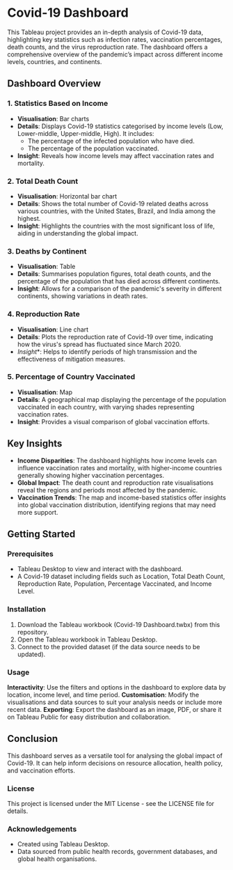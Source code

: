 # Covid-19 Dashboard
This Tableau project provides an in-depth analysis of Covid-19 data, highlighting key statistics such as infection rates, vaccination percentages, death counts, and the virus reproduction rate. The dashboard offers a comprehensive overview of the pandemic’s impact across different income levels, countries, and continents.

## Dashboard Overview
### **1. Statistics Based on Income**
- **Visualisation**: Bar charts
- **Details**: Displays Covid-19 statistics categorised by income levels (Low, Lower-middle, Upper-middle, High). It includes:
    - The percentage of the infected population who have died.
    - The percentage of the population vaccinated.
- **Insight**: Reveals how income levels may affect vaccination rates and mortality.
### 2. **Total Death Count**
- **Visualisation**: Horizontal bar chart
- **Details**: Shows the total number of Covid-19 related deaths across various countries, with the United States, Brazil, and India among the highest.
- **Insight**: Highlights the countries with the most significant loss of life, aiding in understanding the global impact.
### 3. **Deaths by Continent**
- **Visualisation**: Table
- **Details**: Summarises population figures, total death counts, and the percentage of the population that has died across different continents.
- **Insight**: Allows for a comparison of the pandemic's severity in different continents, showing variations in death rates.
### 4. **Reproduction Rate**
- **Visualisation**: Line chart
- **Details**: Plots the reproduction rate of Covid-19 over time, indicating how the virus's spread has fluctuated since March 2020.
- *Insight**: Helps to identify periods of high transmission and the effectiveness of mitigation measures.
### 5. **Percentage of Country Vaccinated**
- **Visualisation**: Map
- **Details**: A geographical map displaying the percentage of the population vaccinated in each country, with varying shades representing vaccination rates.
- **Insight**: Provides a visual comparison of global vaccination efforts.
## Key Insights
- **Income Disparities**: The dashboard highlights how income levels can influence vaccination rates and mortality, with higher-income countries generally showing higher vaccination percentages.
- **Global Impact**: The death count and reproduction rate visualisations reveal the regions and periods most affected by the pandemic.
- **Vaccination Trends**: The map and income-based statistics offer insights into global vaccination distribution, identifying regions that may need more support.
## Getting Started
### Prerequisites
- Tableau Desktop to view and interact with the dashboard.
- A Covid-19 dataset including fields such as Location, Total Death Count, Reproduction Rate, Population, Percentage Vaccinated, and Income Level.
### Installation

1. Download the Tableau workbook (Covid-19 Dashboard.twbx) from this repository.
2. Open the Tableau workbook in Tableau Desktop.
3. Connect to the provided dataset (if the data source needs to be updated).

### Usage
**Interactivity**: Use the filters and options in the dashboard to explore data by location, income level, and time period.
**Customisation**: Modify the visualisations and data sources to suit your analysis needs or include more recent data.
**Exporting**: Export the dashboard as an image, PDF, or share it on Tableau Public for easy distribution and collaboration.


## Conclusion
This dashboard serves as a versatile tool for analysing the global impact of Covid-19. It can help inform decisions on resource allocation, health policy, and vaccination efforts.

### License
This project is licensed under the MIT License - see the LICENSE file for details.

### Acknowledgements
- Created using Tableau Desktop.
- Data sourced from public health records, government databases, and global health organisations.
